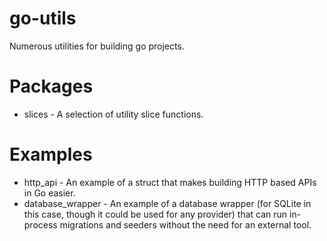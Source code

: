 # go-utils

Numerous utilities for building go projects.

# Packages

- slices - A selection of utility slice functions.

# Examples

- http_api - An example of a struct that makes building HTTP based APIs in Go easier.
- database_wrapper - An example of a database wrapper (for SQLite in this case, though it could be used for any
  provider) that can run in-process migrations and seeders without the need for an external tool.
